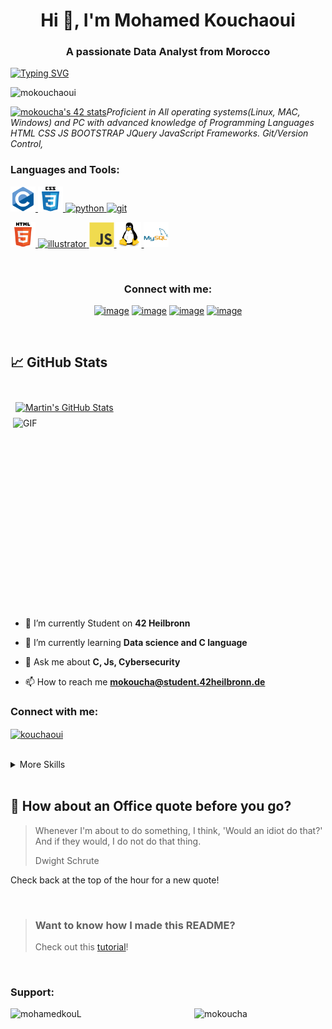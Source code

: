 
<h1 align="center">Hi 👋, I'm Mohamed Kouchaoui</h1>




<h3 align="center">A passionate Data Analyst from Morocco</h3>

[![Typing SVG](https://readme-typing-svg.herokuapp.com?color=61F700&lines=Thanks+For+Visiting+My+Github+Account.....;If+you+need+any+Help+Just+Contact+Me)](https://git.io/typing-svg)


<p align="left"> <img src="https://komarev.com/ghpvc/?username=mokouchaoui&label=Profile%20views&color=0e75b6&style=flat" alt="mokouchaoui" /> </p>


[![mokoucha's 42 stats](https://badge42.vercel.app/api/v2/cl1kxr64e028609jmgc9kut79/stats?cursusId=21&coalitionId=158)](https://github.com/JaeSeoKim/badge42)<i>Proficient in All operating systems(Linux, MAC, Windows) and PC with advanced knowledge of Programming Languages HTML CSS JS BOOTSTRAP JQuery JavaScript Frameworks. Git/Version Control,
</i>

<h3 align="left">Languages and Tools:</h3>
<p align="left"> <a href="https://www.cprogramming.com/" target="_blank" rel="noreferrer"> <img src="https://raw.githubusercontent.com/devicons/devicon/master/icons/c/c-original.svg" alt="c" width="40" height="40"/> </a> 

<a href="https://www.w3schools.com/css/" target="_blank" rel="noreferrer"> 
<img src="https://raw.githubusercontent.com/devicons/devicon/master/icons/css3/css3-original-wordmark.svg" alt="css3" width="40" height="40"/> </a> 

<a href="https://www.python.org/" target="_blank" rel="noreferrer"> 
<img src="[https://upload.wikimedia.org/wikipedia/commons/thumb/c/c3/Python-logo-notext.svg/1869px-Python-logo-notext.svg.png](https://upload.wikimedia.org/wikipedia/commons/thumb/c/c3/Python-logo-notext.svg/1869px-Python-logo-notext.svg.png)" alt="python" width="40" height="40"/> 
</a> 

<a href="https://git-scm.com/" target="_blank" rel="noreferrer"> 
<img src="https://www.vectorlogo.zone/logos/git-scm/git-scm-icon.svg" alt="git" width="40" height="40"/> 
</a> 

<a href="https://www.w3.org/html/" target="_blank" rel="noreferrer"> <img src="https://raw.githubusercontent.com/devicons/devicon/master/icons/html5/html5-original-wordmark.svg" alt="html5" width="40" height="40"/> </a> <a href="https://www.adobe.com/in/products/illustrator.html" target="_blank" rel="noreferrer"> <img src="https://www.vectorlogo.zone/logos/adobe_illustrator/adobe_illustrator-icon.svg" alt="illustrator" width="40" height="40"/> </a> <a href="https://developer.mozilla.org/en-US/docs/Web/JavaScript" target="_blank" rel="noreferrer"> <img src="https://raw.githubusercontent.com/devicons/devicon/master/icons/javascript/javascript-original.svg" alt="javascript" width="40" height="40"/> </a> <a href="https://www.linux.org/" target="_blank" rel="noreferrer"> <img src="https://raw.githubusercontent.com/devicons/devicon/master/icons/linux/linux-original.svg" alt="linux" width="40" height="40"/> </a> <a href="https://www.mysql.com/" target="_blank" rel="noreferrer"> <img src="https://raw.githubusercontent.com/devicons/devicon/master/icons/mysql/mysql-original-wordmark.svg" alt="mysql" width="40" height="40"/> </a> </p>
<br>
<h3 align="center">Connect with me:</h3>
<div align="center">

[![image](https://img.shields.io/badge/LinkedIn-0077B5?style=for-the-badge&logo=linkedin&logoColor=white)](https://www.linkedin.com/in/kouchaoui)
[![image](https://img.shields.io/badge/Instagram-E4405F?style=for-the-badge&logo=instagram&logoColor=white)](https://www.instagram.com/simokoux/)
[![image](https://img.shields.io/badge/Twitter-1DA1F2?style=for-the-badge&logo=twitter&logoColor=white)](https://twitter.com/mokouchao)
[![image](https://img.shields.io/badge/Gmail-D14836?style=for-the-badge&logo=gmail&logoColor=white)](mailto:mohamed.kouchaoui19@gmail.com)
  
</div>

<br>

## &#x1f4c8; GitHub Stats

<br>
<a href="https://github.com/mokouchaoui">
  <img align="center" style="margin:0.5rem" src="https://github-readme-stats.vercel.app/api?username=mokouchaoui&show_icons=true&line_height=27&count_private=true&title_color=ffffff&text_color=c9cacc&icon_color=4AB097&bg_color=1A2B34" alt="Martin's GitHub Stats" />
</a>

<br>

  <img align="right" alt="GIF" src="https://github.com/abhisheknaiidu/abhisheknaiidu/blob/master/code.gif?raw=true" width="500" height="320" />

- 🔭 I’m currently Student on **42 Heilbronn**

- 🌱 I’m currently learning **Data science and C language**

- 💬 Ask me about **C, Js, Cybersecurity**

- 📫 How to reach me **mokoucha@student.42heilbronn.de**

<h3 align="left">Connect with me:</h3>
<p align="left">
<a href="https://linkedin.com/in/kouchaoui" target="blank"><img align="center" src="https://raw.githubusercontent.com/rahuldkjain/github-profile-readme-generator/master/src/images/icons/Social/linked-in-alt.svg" alt="kouchaoui" height="30" width="40" /></a>
</p>


<br>
<details>
<summary>More Skills</summary>
<br>

![](https://img.shields.io/badge/Style-CSS-informational?style=flat&logo=css3&logoColor=white&color=4AB197)
![](https://img.shields.io/badge/Style-Tailwind-informational?style=flat&logo=Tailwind-CSS&logoColor=white&color=4AB197)
![](https://img.shields.io/badge/Style-Sass-informational?style=flat&logo=Sass&logoColor=white&color=4AB197)
![](https://img.shields.io/badge/Style-Stylus-informational?style=flat&logo=Stylus&logoColor=white&color=4AB197)

<br>

![](https://img.shields.io/badge/Test-Jasmine-informational?style=flat&logo=Jasmine&logoColor=white&color=4AB197)
![](https://img.shields.io/badge/Test-Jest-informational?style=flat&logo=jest&logoColor=white&color=4AB197)
![](https://img.shields.io/badge/Test-Mocha-informational?style=flat&logo=Mocha&logoColor=white&color=4AB197)
![](https://img.shields.io/badge/Test-Cypress-informational?style=flat&logo=Cypress&logoColor=white&color=4AB197)
![](https://img.shields.io/badge/Test-Cypress-informational?style=flat&logo=Cypress&logoColor=white&color=4AB197)

<br>

![](https://img.shields.io/badge/Tools-Docker-informational?style=flat&logo=docker&logoColor=white&color=4AB197)
![](https://img.shields.io/badge/Tools-Pivotal-informational?style=flat&logo=Pivotal-Tracker&logoColor=white&color=4AB197)
![](https://img.shields.io/badge/Tools-NGINX-informational?style=flat&logo=nginx&logoColor=white&color=4AB197)
![](https://img.shields.io/badge/Tools-Netlify-informational?style=flat&logo=netlify&logoColor=white&color=4AB197)
![](https://img.shields.io/badge/Tools-Jenkins-informational?style=flat&logo=jenkins&logoColor=white&color=4AB197)
![](https://img.shields.io/badge/Tools-SonarQube-informational?style=flat&logo=SonarQube&logoColor=white&color=4AB197)
![](https://img.shields.io/badge/Tools-Actions-informational?style=flat&logo=github-actions&logoColor=white&color=4AB197)
![](https://img.shields.io/badge/Tools-NPM-informational?style=flat&logo=npm&logoColor=white&color=4AB197)
![](https://img.shields.io/badge/Tools-Postman-informational?style=flat&logo=Postman&logoColor=white&color=4AB197)
![](https://img.shields.io/badge/Tools-Photoshop-informational?style=flat&logo=Adobe-Photoshop&logoColor=white&color=4AB197)
![](https://img.shields.io/badge/Tools-Illustrator-informational?style=flat&logo=Adobe-Illustrator&logoColor=white&color=4AB197)
![](https://img.shields.io/badge/Tools-AdobeXD-informational?style=flat&logo=Adobe-XD&logoColor=white&color=4AB197)
![](https://img.shields.io/badge/Tools-GitHub-informational?style=flat&logo=GitHub&logoColor=white&color=4AB197)
![](https://img.shields.io/badge/Tools-GitLab-informational?style=flat&logo=GitLab&logoColor=white&color=4AB197)
![](https://img.shields.io/badge/Tools-Bitbucket-informational?style=flat&logo=Bitbucket&logoColor=white&color=4AB197)
![](https://img.shields.io/badge/Tools-Jira-informational?style=flat&logo=Jira-Software&logoColor=white&color=4AB197)
![](https://img.shields.io/badge/Tools-Clubhouse-informational?style=flat&logo=Clubhouse&logoColor=white&color=4AB197)

</details>
<br>

## 📣 How about an Office quote before you go?

> Whenever I'm about to do something, I think, 'Would an idiot do that?' And if they would, I do not do that thing.
>
> <p>Dwight Schrute</p>

<!--_Quote requested from [The Office API](https://www.officeapi.dev/api)_
-->
Check back at the top of the hour for a new quote!

<br>

> ### Want to know how I made this README?
>
> Check out this [tutorial](https://braydoncoyer.dev/blog/creating-a-killer-github-profile-readme-part-1/)!

<br>


<h3 align="left">Support:</h3>
<p><a href="https://www.buymeacoffee.com/mohamedkouL"> <img align="left" src="https://cdn.buymeacoffee.com/buttons/v2/default-yellow.png" height="50" width="210" alt="mohamedkouL" /></a></p>  <img align="right" src="https://cdn.ko-fi.com/cdn/kofi3.png?v=3" height="50" width="210" alt="mokoucha" /></a></p><br><br><br>

